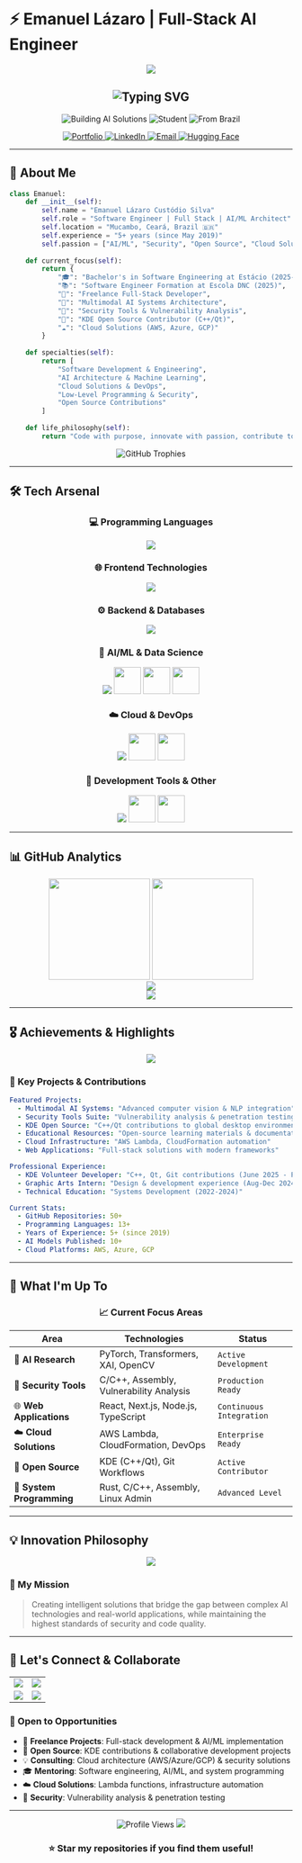 # ⚡ Emanuel Lázaro | Full-Stack AI Engineer

<div align="center">
  
  <!-- Animated Header -->
  <img src="https://capsule-render.vercel.app/api?type=waving&color=gradient&customColorList=6,11,20&height=200&section=header&text=Welcome%20to%20My%20Code%20Universe&fontSize=40&fontColor=ffffff&animation=twinkling&fontAlignY=35"/>
  
  <!-- Typing Animation -->
  <h2>
    <img src="https://readme-typing-svg.demolab.com?font=Fira+Code&size=28&duration=3000&pause=1000&color=00D9FF&center=true&vCenter=true&multiline=true&width=800&height=100&lines=Full-Stack+Developer+%7C+AI+%26+ML+Architect;Building+the+Future+with+Code+%26+Intelligence;Open+Source+Enthusiast+%7C+Security+Expert" alt="Typing SVG" />
  </h2>
  
  <!-- Animated Badges -->
  <p>
    <img src="https://img.shields.io/badge/🚀_Building-AI_Solutions-00D9FF?style=for-the-badge&labelColor=1a1a1a&color=00D9FF" alt="Building AI Solutions"/>
    <img src="https://img.shields.io/badge/🎓_Student-Software_Engineering-FF6B6B?style=for-the-badge&labelColor=1a1a1a&color=FF6B6B" alt="Student"/>
    <img src="https://img.shields.io/badge/🌍_From-Brazil-4ECDC4?style=for-the-badge&labelColor=1a1a1a&color=4ECDC4" alt="From Brazil"/>
  </p>
  
  <!-- Social Links with Animation -->
  <p>
    <a href="https://emanuellcs.vercel.app/" target="_blank">
      <img src="https://img.shields.io/badge/Portfolio-FF5722?style=for-the-badge&logo=firefox&logoColor=white&labelColor=1a1a1a" alt="Portfolio"/>
    </a>
    <a href="https://linkedin.com/in/emanuel-lázaro-custódio-silva-2a8130362" target="_blank">
      <img src="https://img.shields.io/badge/LinkedIn-0077B5?style=for-the-badge&logo=linkedin&logoColor=white&labelColor=1a1a1a" alt="LinkedIn"/>
    </a>
    <a href="mailto:emanuellzr01@outlook.com">
      <img src="https://img.shields.io/badge/Email-D14836?style=for-the-badge&logo=gmail&logoColor=white&labelColor=1a1a1a" alt="Email"/>
    </a>
    <a href="https://huggingface.co/emanuellcs" target="_blank">
      <img src="https://img.shields.io/badge/🤗_Hugging_Face-FFD21E?style=for-the-badge&logoColor=black&labelColor=1a1a1a" alt="Hugging Face"/>
    </a>
  </p>
  
</div>

---

## 🎯 About Me

```python
class Emanuel:
    def __init__(self):
        self.name = "Emanuel Lázaro Custódio Silva"
        self.role = "Software Engineer | Full Stack | AI/ML Architect"
        self.location = "Mucambo, Ceará, Brazil 🇧🇷"
        self.experience = "5+ years (since May 2019)"
        self.passion = ["AI/ML", "Security", "Open Source", "Cloud Solutions"]
        
    def current_focus(self):
        return {
            "🎓": "Bachelor's in Software Engineering at Estácio (2025-2029)",
            "📚": "Software Engineer Formation at Escola DNC (2025)",
            "💼": "Freelance Full-Stack Developer",
            "🧠": "Multimodal AI Systems Architecture",
            "🔐": "Security Tools & Vulnerability Analysis",
            "🌟": "KDE Open Source Contributor (C++/Qt)",
            "☁️": "Cloud Solutions (AWS, Azure, GCP)"
        }
    
    def specialties(self):
        return [
            "Software Development & Engineering",
            "AI Architecture & Machine Learning",
            "Cloud Solutions & DevOps",
            "Low-Level Programming & Security",
            "Open Source Contributions"
        ]
    
    def life_philosophy(self):
        return "Code with purpose, innovate with passion, contribute to open source"
```

<div align="center">
  <img src="https://github-profile-trophy.vercel.app/?username=emanuellcs&theme=radical&no-frame=true&no-bg=true&margin-w=4&row=1&column=7" alt="GitHub Trophies"/>
</div>

---

## 🛠️ Tech Arsenal

<div align="center">

### 💻 Programming Languages
<p>
  <img src="https://skillicons.dev/icons?i=rust,python,cpp,c,typescript,javascript,java,go,cs,swift,kotlin,php,ruby" />
</p>

### 🌐 Frontend Technologies
<p>
  <img src="https://skillicons.dev/icons?i=html,css,react,nextjs,angular,vue,astro,tailwind,bootstrap" />
</p>

### ⚙️ Backend & Databases
<p>
  <img src="https://skillicons.dev/icons?i=nodejs,flask,django,spring,dotnet,mongodb,mysql,postgresql,sqlite,firebase" />
</p>

### 🤖 AI/ML & Data Science
<p>
  <img src="https://skillicons.dev/icons?i=tensorflow,pytorch,opencv" />
  <img src="https://img.shields.io/badge/Scikit--Learn-F7931E?style=flat-square&logo=scikit-learn&logoColor=white" height="48"/>
  <img src="https://img.shields.io/badge/Pandas-150458?style=flat-square&logo=pandas&logoColor=white" height="48"/>
  <img src="https://img.shields.io/badge/Hugging_Face-FFD21E?style=flat-square&logo=huggingface&logoColor=black" height="48"/>
</p>

### ☁️ Cloud & DevOps
<p>
  <img src="https://skillicons.dev/icons?i=docker,kubernetes,git,linux,aws,gcp,azure" />
  <img src="https://img.shields.io/badge/AWS_Lambda-FF9900?style=flat-square&logo=aws-lambda&logoColor=white" height="48"/>
  <img src="https://img.shields.io/badge/CloudFormation-FF4F8B?style=flat-square&logo=amazon-aws&logoColor=white" height="48"/>
</p>

### 🔧 Development Tools & Other
<p>
  <img src="https://skillicons.dev/icons?i=vscode,qt" />
  <img src="https://img.shields.io/badge/Assembly-525252?style=flat-square&logo=assemblyscript&logoColor=white" height="48"/>
  <img src="https://img.shields.io/badge/NASM/MASM-000000?style=flat-square&logoColor=white" height="48"/>
</p>

</div>

---

## 📊 GitHub Analytics

<div align="center">
  
  <!-- GitHub Stats Cards -->
  <img height="180em" src="https://github-readme-stats.vercel.app/api?username=emanuellcs&show_icons=true&theme=radical&include_all_commits=true&count_private=true&hide_border=true&bg_color=0d1117&title_color=00d9ff&icon_color=00d9ff&text_color=ffffff"/>
  <img height="180em" src="https://github-readme-stats.vercel.app/api/top-langs/?username=emanuellcs&layout=compact&theme=radical&hide_border=true&bg_color=0d1117&title_color=00d9ff&text_color=ffffff&langs_count=8"/>
  
</div>

<div align="center">
  
  <!-- Streak Stats -->
  <img src="https://github-readme-streak-stats.herokuapp.com/?user=emanuellcs&theme=radical&hide_border=true&background=0d1117&stroke=00d9ff&ring=00d9ff&fire=ff6b6b&currStreakLabel=ffffff&sideLabels=ffffff&currStreakNum=00d9ff&sideNums=00d9ff&dates=ffffff"/>
  
</div>

<div align="center">
  
  <!-- Activity Graph -->
  <img src="https://github-readme-activity-graph.vercel.app/graph?username=emanuellcs&custom_title=Emanuel's%20Contribution%20Graph&bg_color=0d1117&color=ffffff&line=00d9ff&point=ff6b6b&area=true&hide_border=true"/>
  
</div>

---

## 🎖️ Achievements & Highlights

<div align="center">
  
  <!-- Metrics -->
  <img src="https://metrics.lecoq.io/emanuellcs?template=classic&base=header%2C%20activity%2C%20community%2C%20repositories%2C%20metadata&base.indepth=false&base.hireable=false&base.skip=false&config.timezone=America%2FFortaleza"/>
  
</div>

### 🚀 Key Projects & Contributions

```yaml
Featured Projects:
  - Multimodal AI Systems: "Advanced computer vision & NLP integration"
  - Security Tools Suite: "Vulnerability analysis & penetration testing"
  - KDE Open Source: "C++/Qt contributions to global desktop environment"
  - Educational Resources: "Open-source learning materials & documentation"
  - Cloud Infrastructure: "AWS Lambda, CloudFormation automation"
  - Web Applications: "Full-stack solutions with modern frameworks"

Professional Experience:
  - KDE Volunteer Developer: "C++, Qt, Git contributions (June 2025 - Present)"
  - Graphic Arts Intern: "Design & development experience (Aug-Dec 2024)"
  - Technical Education: "Systems Development (2022-2024)"

Current Stats:
  - GitHub Repositories: 50+
  - Programming Languages: 13+
  - Years of Experience: 5+ (since 2019)
  - AI Models Published: 10+
  - Cloud Platforms: AWS, Azure, GCP
```

---

## 🌟 What I'm Up To

<div align="center">

### 📈 Current Focus Areas

| Area | Technologies | Status |
|------|-------------|--------|
| 🧠 **AI Research** | PyTorch, Transformers, XAI, OpenCV | `Active Development` |
| 🔐 **Security Tools** | C/C++, Assembly, Vulnerability Analysis | `Production Ready` |
| 🌐 **Web Applications** | React, Next.js, Node.js, TypeScript | `Continuous Integration` |
| ☁️ **Cloud Solutions** | AWS Lambda, CloudFormation, DevOps | `Enterprise Ready` |
| 🔧 **Open Source** | KDE (C++/Qt), Git Workflows | `Active Contributor` |
| 📱 **System Programming** | Rust, C/C++, Assembly, Linux Admin | `Advanced Level` |

</div>

---

## 💡 Innovation Philosophy

<div align="center">
  
  <img src="https://quotes-github-readme.vercel.app/api?type=horizontal&theme=radical&quote=The%20future%20belongs%20to%20those%20who%20believe%20in%20the%20beauty%20of%20their%20dreams&author=Eleanor%20Roosevelt"/>
  
</div>

### 🎯 My Mission
> Creating intelligent solutions that bridge the gap between complex AI technologies and real-world applications, while maintaining the highest standards of security and code quality.

---

## 🤝 Let's Connect & Collaborate

<div align="center">
  
  <!-- Contact Cards -->
  <table>
    <tr>
      <td align="center">
        <a href="https://emanuellcs.vercel.app/">
          <img src="https://img.shields.io/badge/🌐_Portfolio-Visit_My_Work-FF5722?style=for-the-badge"/>
        </a>
      </td>
      <td align="center">
        <a href="https://linkedin.com/in/emanuel-lázaro-custódio-silva-2a8130362">
          <img src="https://img.shields.io/badge/💼_LinkedIn-Professional_Network-0077B5?style=for-the-badge"/>
        </a>
      </td>
    </tr>
    <tr>
      <td align="center">
        <a href="mailto:emanuellzr01@outlook.com">
          <img src="https://img.shields.io/badge/📧_Email-Direct_Contact-D14836?style=for-the-badge"/>
        </a>
      </td>
      <td align="center">
        <a href="https://huggingface.co/emanuellcs">
          <img src="https://img.shields.io/badge/🤗_HuggingFace-AI_Models-FFD21E?style=for-the-badge"/>
        </a>
      </td>
    </tr>
  </table>
  
</div>

### 🎯 Open to Opportunities
- 🚀 **Freelance Projects**: Full-stack development & AI/ML implementation
- 🤝 **Open Source**: KDE contributions & collaborative development projects  
- 💡 **Consulting**: Cloud architecture (AWS/Azure/GCP) & security solutions
- 🎓 **Mentoring**: Software engineering, AI/ML, and system programming
- ☁️ **Cloud Solutions**: Lambda functions, infrastructure automation
- 🔐 **Security**: Vulnerability analysis & penetration testing

---

<div align="center">
  
  <!-- Visitor Counter -->
  <img src="https://komarev.com/ghpvc/?username=emanuellcs&label=Profile%20Views&color=00d9ff&style=for-the-badge" alt="Profile Views"/>
  
  <!-- Footer Wave -->
  <img src="https://capsule-render.vercel.app/api?type=waving&color=gradient&customColorList=6,11,20&height=100&section=footer"/>
  
  ### ⭐ Star my repositories if you find them useful!
  
</div>
